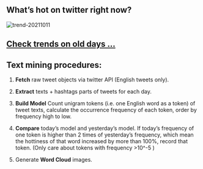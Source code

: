 ## What’s hot on twitter right now?

![trend-20211011][wordcloud]

[wordcloud]: https://raw.githubusercontent.com/xdqc/tweet-trend-everyday/master/word-cloud/trend-20211011.png?token=AF5V4P7ADR6KQBZ4CEDTNIK6AXRMU "trend-20211011"

## [Check trends on old days ...](https://github.com/xdqc/tweet-trend-everyday/tree/master/word-cloud)

## Text mining procedures:

1. **Fetch** raw tweet objects via twitter API (English tweets only).

2. **Extract** texts + hashtags parts of tweets for each day.

3. **Build Model** Count unigram tokens (i.e. one English word as a token) of tweet texts, calculate the occurrence frequency of each token, order by frequency high to low.

4. **Compare** today’s model and yesterday’s model. If today’s frequency of one token is higher than 2 times of yesterday’s frequency, which mean the hottiness of that word increased by more than 100%, record that token. (Only care about tokens with frequency >10^-5 )

5. Generate **Word Cloud** images.
